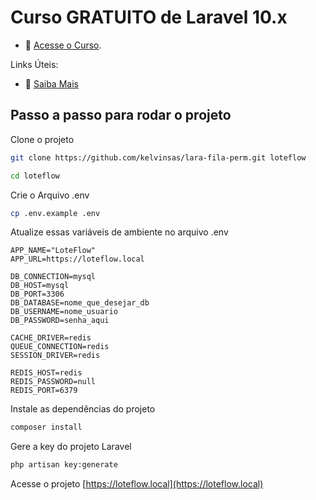 # Curso GRATUITO de Laravel 10.x

- :movie_camera: [Acesse o Curso](https://academy.especializati.com.br/curso/laravel-10-gratuito).


Links Úteis:

- :tada: [Saiba Mais](https://linktr.ee/especializati)

## Passo a passo para rodar o projeto
Clone o projeto
```sh
git clone https://github.com/kelvinsas/lara-fila-perm.git loteflow
```
```sh
cd loteflow
```


Crie o Arquivo .env
```sh
cp .env.example .env
```


Atualize essas variáveis de ambiente no arquivo .env
```dosini
APP_NAME="LoteFlow"
APP_URL=https://loteflow.local

DB_CONNECTION=mysql
DB_HOST=mysql
DB_PORT=3306
DB_DATABASE=nome_que_desejar_db
DB_USERNAME=nome_usuario
DB_PASSWORD=senha_aqui

CACHE_DRIVER=redis
QUEUE_CONNECTION=redis
SESSION_DRIVER=redis

REDIS_HOST=redis
REDIS_PASSWORD=null
REDIS_PORT=6379
```


Instale as dependências do projeto
```sh
composer install
```


Gere a key do projeto Laravel
```sh
php artisan key:generate
```


Acesse o projeto
[https://loteflow.local](https://loteflow.local)
